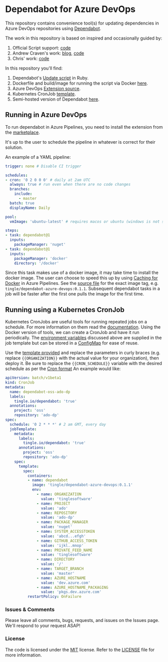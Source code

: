 # Dependabot for Azure DevOps

This repository contains convenience tool(s) for updating dependencies in Azure DevOps repositories using [Dependabot](https://dependabot.com).

The work in this repository is based on inspired and occasionally guided by:

1. Official Script support: [code](https://github.com/dependabot/dependabot-script)
2. Andrew Craven's work: [blog](https://medium.com/@acraven/updating-dependencies-in-azure-devops-repos-773cbbb6029d), [code](https://github.com/acraven/azure-dependabot)
3. Chris' work: [code](https://github.com/chris5287/dependabot-for-azuredevops)

In this repository you'll find:

1. Dependabot's [Update script](./src/script/update-script.rb) in Ruby.
2. Dockerfile and build/image for running the script via Docker [here](./src/docker).
3. Azure DevOps [Extension source](./src/extension).
4. Kubernetes CronJob [template](./templates/dependabot-template.yml).
5. Semi-hosted version of Dependabot [here](./src/hosting).

## Running in Azure DevOps

To run dependabot in Azure Pipelines, you need to install the extension from the [marketplace](https://marketplace.visualstudio.com/items?itemName=tingle-software.dependabot).

It's up to the user to schedule the pipeline in whatever is correct for their solution.

An example of a YAML pipeline:

```yaml
trigger: none # Disable CI trigger

schedules:
- cron: '0 2 0 0 0' # daily at 2am UTC
  always: true # run even when there are no code changes
  branches:
    include:
      - master
  batch: true
  displayName: Daily

pool:
  vmImage: 'ubuntu-latest' # requires macos or ubuntu (windows is not supported)

steps:
- task: dependabot@1
  inputs:
    packageManager: 'nuget'
- task: dependabot@1
  inputs:
    packageManager: 'docker'
    directory: '/docker'
```

Since this task makes use of a docker image, it may take time to install the docker image. The user can choose to speed this up by using [Caching for Docker](https://docs.microsoft.com/en-us/azure/devops/pipelines/release/caching?view=azure-devops#docker-images) in Azure Pipelines. See the [source file](./src/extension/task/index.ts) for the exact image tag, e.g. `tingle/dependabot-azure-devops:0.1.1`. Subsequent dependabot tasks in a job will be faster after the first one pulls the image for the first time.

## Running using a Kubernetes CronJob

Kubernetes CronJobs are useful tools for running repeated jobs on a schedule. For more information on them read the [documentation](https://kubernetes.io/docs/concepts/workloads/controllers/cron-jobs/).
Using the Docker version of tools, we can create a CronJob and have it run periodically. The [environment variables](#environment-variables) discussed above are supplied in the job template but can be stored in a [ConfigMap](https://kubernetes.io/docs/concepts/configuration/configmap/) for ease of reuse.

Use the [template provided](./templates/dependabot-template.yml) and replace the parameters in curly braces (e.g. replace `{{ORGANIZATION}}` with the actual value for your organization), then deploy it. Be sure to replace the `{{CRON_SCHEDULE}}` variable with the desired schedule as per the [Cron format](https://en.wikipedia.org/wiki/Cron) An example would like:

```yml
apiVersion: batch/v1beta1
kind: CronJob
metadata:
  name: dependabot-oss-ado-dp
  labels:
    tingle.io/dependabot: 'true'
  annotations:
    project: 'oss'
    repository: 'ado-dp'
spec:
  schedule: '0 2 * * *' # 2 am GMT, every day
  jobTemplate:
    metadata:
      labels:
        tingle.io/dependabot: 'true'
      annotations:
        project: 'oss'
        repository: 'ado-dp'
    spec:
      template:
        spec:
          containers:
          - name: dependabot
            image: 'tingle/dependabot-azure-devops:0.1.1'
            env:
              - name: ORGANIZATION
                value: 'tinglesoftware'
              - name: PROJECT
                value: 'ado'
              - name: REPOSITORY
                value: 'ado-dp'
              - name: PACKAGE_MANAGER
                value: 'nuget'
              - name: SYSTEM_ACCESSTOKEN
                value: 'abcd...efgh'
              - name: GITHUB_ACCESS_TOKEN
                value: 'ijkl..mnop'
              - name: PRIVATE_FEED_NAME
                value: 'tinglesoftware'
              - name: DIRECTORY
                value: '/'
              - name: TARGET_BRANCH
                value: 'master'
              - name: AZURE_HOSTNAME
                value: 'dev.azure.com'
              - name: AZURE_HOSTNAME_PACKAGING
                value: 'pkgs.dev.azure.com'
          restartPolicy: OnFailure

```

### Issues &amp; Comments

Please leave all comments, bugs, requests, and issues on the Issues page. We'll respond to your request ASAP!

### License

The code is licensed under the [MIT](http://www.opensource.org/licenses/mit-license.php "Read more about the MIT license form") license. Refer to the [LICENSE](./LICENSE) file for more information.
